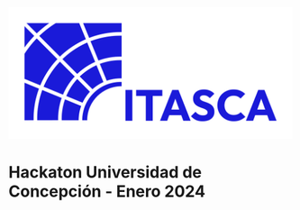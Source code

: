 
![Logo ITASCA](./media/Logos%20ITASCA%20(RGB)-01.png ':size=40%')

# Hackaton Universidad de Concepción - Enero 2024
